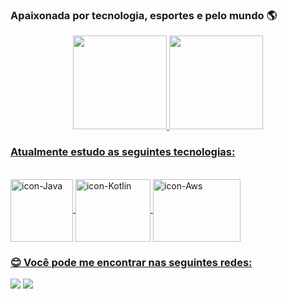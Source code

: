 ### Apaixonada por tecnologia, esportes e pelo mundo 🌎

<div align="center">
  <a href="https://github.com/MarianaDiniz-V">
  <img height="150em" src="https://github-readme-stats.vercel.app/api?username=MarianaDiniz-V&show_icons=true&theme=dracula&include_all_commits=true&count_private=true"/>
  <img height="150em" src="https://github-readme-stats.vercel.app/api/top-langs/?username=MarianaDiniz-V&layout=compact&langs_count=7&theme=dracula"/>
</div>
  
### Atualmente estudo as seguintes tecnologias: 
  <div style="display: inline_block"><br>
    <img align="center" alt="icon-Java" height="100" width="100" src="https://cdn.worldvectorlogo.com/logos/java.svg">
    <img align="center" alt="icon-Kotlin" height="100" width="120" src="https://logowik.com/content/uploads/images/kotlin.jpg">
    <img align="center" alt="icon-Aws" height="100" width="140" src="https://a0.awsstatic.com/libra-css/images/logos/aws_logo_smile_1200x630.png">
  </div>
</div>
  
  
 ### 😊 Você pode me encontrar nas seguintes redes:
 
<div> 
  <a href = "mailto:marianadiniz.v@gmail.com"><img src="https://img.shields.io/badge/-Gmail-%23333?style=for-the-badge&logo=gmail&logoColor=white" target="_blank"></a>
  <a href="https://www.linkedin.com/in/mariana-dinizv/" target="_blank"><img src="https://img.shields.io/badge/-LinkedIn-%230077B5?style=for-the-badge&logo=linkedin&logoColor=white" target="_blank"></a>  
</div>
